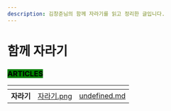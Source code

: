 ```yaml
---
description: 김창준님의 함께 자라기를 읽고 정리한 글입니다.
---
```


# 함께 자라기

### <mark style="background-color:green;">ARTICLES</mark>

<table data-card-size="large" data-view="cards"><thead><tr><th></th><th data-hidden data-card-cover data-type="files"></th><th data-hidden data-card-target data-type="content-ref"></th></tr></thead><tbody><tr><td><strong>자라기</strong></td><td><a href="../../.gitbook/assets/자라기.png">자라기.png</a></td><td><a href="undefined.md">undefined.md</a></td></tr></tbody></table>
